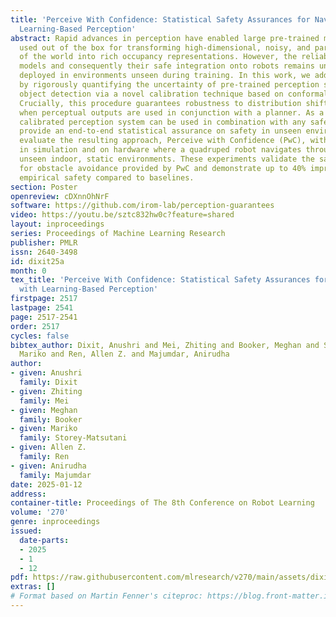 ```yaml
---
title: 'Perceive With Confidence: Statistical Safety Assurances for Navigation with
  Learning-Based Perception'
abstract: Rapid advances in perception have enabled large pre-trained models to be
  used out of the box for transforming high-dimensional, noisy, and partial observations
  of the world into rich occupancy representations. However, the reliability of these
  models and consequently their safe integration onto robots remains unknown when
  deployed in environments unseen during training. In this work, we address this challenge
  by rigorously quantifying the uncertainty of pre-trained perception systems for
  object detection via a novel calibration technique based on conformal prediction.
  Crucially, this procedure guarantees robustness to distribution shifts in states
  when perceptual outputs are used in conjunction with a planner. As a result, the
  calibrated perception system can be used in combination with any safe planner to
  provide an end-to-end statistical assurance on safety in unseen environments. We
  evaluate the resulting approach, Perceive with Confidence (PwC), with experiments
  in simulation and on hardware where a quadruped robot navigates through previously
  unseen indoor, static environments. These experiments validate the safety assurances
  for obstacle avoidance provided by PwC and demonstrate up to 40% improvements in
  empirical safety compared to baselines.
section: Poster
openreview: cDXnnOhNrF
software: https://github.com/irom-lab/perception-guarantees
video: https://youtu.be/sztc832hw0c?feature=shared
layout: inproceedings
series: Proceedings of Machine Learning Research
publisher: PMLR
issn: 2640-3498
id: dixit25a
month: 0
tex_title: 'Perceive With Confidence: Statistical Safety Assurances for Navigation
  with Learning-Based Perception'
firstpage: 2517
lastpage: 2541
page: 2517-2541
order: 2517
cycles: false
bibtex_author: Dixit, Anushri and Mei, Zhiting and Booker, Meghan and Storey-Matsutani,
  Mariko and Ren, Allen Z. and Majumdar, Anirudha
author:
- given: Anushri
  family: Dixit
- given: Zhiting
  family: Mei
- given: Meghan
  family: Booker
- given: Mariko
  family: Storey-Matsutani
- given: Allen Z.
  family: Ren
- given: Anirudha
  family: Majumdar
date: 2025-01-12
address:
container-title: Proceedings of The 8th Conference on Robot Learning
volume: '270'
genre: inproceedings
issued:
  date-parts:
  - 2025
  - 1
  - 12
pdf: https://raw.githubusercontent.com/mlresearch/v270/main/assets/dixit25a/dixit25a.pdf
extras: []
# Format based on Martin Fenner's citeproc: https://blog.front-matter.io/posts/citeproc-yaml-for-bibliographies/
---
```

